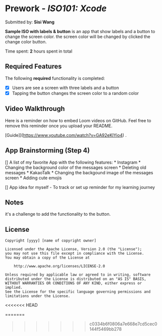 # Prework - *ISO101: Xcode*

Submitted by: **Sisi Wang**

**Sample ISO with labels & button** is an app that show labels and a button to change the screen color. the screen color will be changed by clicked the change color button. 

Time spent: **2** hours spent in total

## Required Features

The following **required** functionality is completed:

- [x] Users are see a screen with three labels and a button
- [x] Tapping the button changes the screen color to a random color
 
## Video Walkthrough

Here is a reminder on how to embed Loom videos on GitHub. Feel free to remove this reminder once you upload your README. 

[Guide]](https://www.youtube.com/watch?v=GA92eKlYio4) .

## App Brainstorming (Step 4)
[] A list of my favorite App with the following features:
    * Instagram
        * Changing the background color of the messages screen
        * Deleting old messages
    * KakaoTalk
        * Changing the backgound image of the messages screen
        * Adding cute emojis
        
[] App idea for myself - To track or set up reminder for my learning journey 

## Notes

it's a challenge to add the functionality to the button. 

## License

    Copyright [yyyy] [name of copyright owner]

    Licensed under the Apache License, Version 2.0 (the "License");
    you may not use this file except in compliance with the License.
    You may obtain a copy of the License at

        http://www.apache.org/licenses/LICENSE-2.0

    Unless required by applicable law or agreed to in writing, software
    distributed under the License is distributed on an "AS IS" BASIS,
    WITHOUT WARRANTIES OR CONDITIONS OF ANY KIND, either express or implied.
    See the License for the specific language governing permissions and
    limitations under the License.
<<<<<<< HEAD

=======
>>>>>>> c0334b6f0806a7e668e7cd5cec0144f5469bb278
